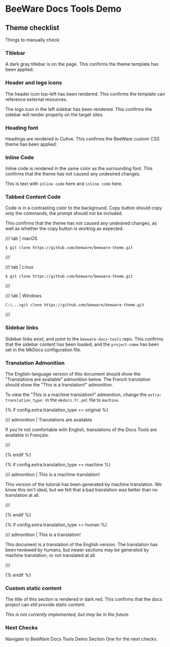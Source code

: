 # BeeWare Docs Tools Demo

## Theme checklist

Things to manually check:

### Titlebar

A dark gray titlebar is on the page. This confirms the theme template
has been applied.

### Header and logo icons

The header icon top-left has been rendered. This confirms the template
can reference external resources.

The logo icon in the left sidebar has been rendered. This confirms the
sidebar will render properly on the target sites.

### Heading font

Headings are rendered in Cutive. This confirms the BeeWare custom CSS
theme has been applied.

### Inline Code

Inline code is rendered in the same color as the surrounding font. This
confirms that the theme has not caused any undesired changes.

This is text with `inline code` here and `inline code` here.

### Tabbed Content Code

Code is in a contrasting color to the background. Copy button should
copy only the commands; the prompt should not be included.

This confirms that the theme has not caused any undesired changes,
as well as whether the copy button is working as expected.

/// tab | macOS

``` console
$ git clone https://github.com/beeware/beeware-theme.git
```

///

/// tab | Linux

``` console
$ git clone https://github.com/beeware/beeware-theme.git
```

///

/// tab | Windows

``` doscon
C:\...>git clone https://github.com/beeware/beeware-theme.git
```

///

### Sidebar links

Sidebar links exist, and point to the `beeware-docs-tools` repo. This
confirms that the sidebar content has been loaded, and the `project-name`
has been set in the MkDocs configuration file.

### Translation Admonition

The English-language version of this document should show the "Translations
are available" admonition below. The French translation should show the "This is
a translation!" admonition.

To view the "This is a machine translation!" admonition, change the
`extra: translation_type:` in the `mkdocs.fr.yml` file to `machine`.

{% if config.extra.translation_type == original %}

/// admonition | Translations are available

If you're not comfortable with English, translations of the Docs Tools
are available in Français.

///

{% endif %}

{% if config.extra.translation_type == machine %}

/// admonition | This is a machine translation!

This version of the tutorial has been generated by machine translation.
We know this isn't ideal, but we felt that a bad translation was better
than no translation at all.

///

{% endif %}

{% if config.extra.translation_type == human %}

/// admonition | This is a translation!

This document is a translation of the English version. The translation
has been reviewed by humans, but newer sections may be generated by
machine translation, or not translated at all.

///

{% endif %}

### Custom static content

The title of this section is rendered in dark red. This confirms that
the docs project can still provide static content.

*This is not currently implemented, but may be in the future.*

### Next Checks

Navigate to BeeWare Docs Tools Demo Section One for the next checks.
